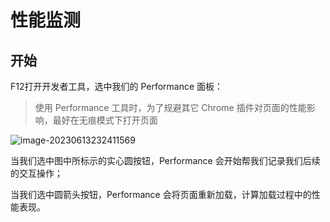 # 性能监测

## 开始

F12打开开发者工具，选中我们的 Performance 面板：

> 使用 Performance 工具时，为了规避其它 Chrome 插件对页面的性能影响，最好在无痕模式下打开页面

![image-20230613232411569](C:\Users\18023\AppData\Roaming\Typora\typora-user-images\image-20230613232411569.png)

当我们选中图中所标示的实心圆按钮，Performance 会开始帮我们记录我们后续的交互操作；

当我们选中圆箭头按钮，Performance 会将页面重新加载，计算加载过程中的性能表现。

